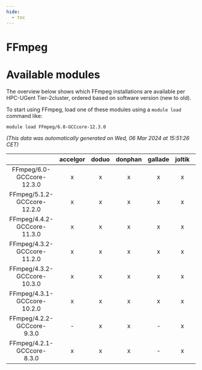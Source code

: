 ```yaml
---
hide:
  - toc
---
```


FFmpeg
======

# Available modules


The overview below shows which FFmpeg installations are available per HPC-UGent Tier-2cluster, ordered based on software version (new to old).

To start using FFmpeg, load one of these modules using a `module load` command like:

```shell
module load FFmpeg/6.0-GCCcore-12.3.0
```

*(This data was automatically generated on Wed, 06 Mar 2024 at 15:51:26 CET)*  

| |accelgor|doduo|donphan|gallade|joltik|skitty|
| :---: | :---: | :---: | :---: | :---: | :---: | :---: |
|FFmpeg/6.0-GCCcore-12.3.0|x|x|x|x|x|x|
|FFmpeg/5.1.2-GCCcore-12.2.0|x|x|x|x|x|x|
|FFmpeg/4.4.2-GCCcore-11.3.0|x|x|x|x|x|x|
|FFmpeg/4.3.2-GCCcore-11.2.0|x|x|x|x|x|x|
|FFmpeg/4.3.2-GCCcore-10.3.0|x|x|x|x|x|x|
|FFmpeg/4.3.1-GCCcore-10.2.0|x|x|x|x|x|x|
|FFmpeg/4.2.2-GCCcore-9.3.0|-|x|x|-|x|x|
|FFmpeg/4.2.1-GCCcore-8.3.0|x|x|x|-|x|x|
